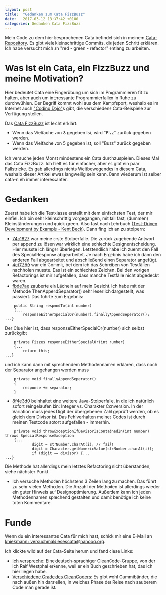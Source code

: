 ```yaml
---
layout: post
title:  "Gedanken zum Cata FizzBuzz"
date:   2017-03-12 13:37:42 +0100
categories: Gedanken Cata FizzBuzz
---
```


Mein Code zu dem hier besprochenen Cata befindet sich in meinem [Cata-Repository](https://github.com/khiekmann/catas). Es gibt viele kleinschrittige Commits, die jeden Schritt erklären. Ich habe versucht mich an "red - green - refactor" entlang zu arbeiten.

Was ist ein Cata, ein FizzBuzz und meine Motivation?
====================================================

Hier bedeutet Cata eine Fingerübung um sich im Programmieren fit zu halten, aber auch um interessante Programmierfallen in Ruhe zu durchwühlen. Der Begriff kommt wohl aus dem Kampfsport, weshalb es im Internet auch ["Coding Dojo"](http://codingdojo.org/kata/)s gibt, die verschiedene Cata-Beispiele zur Verfügung stellen.

Das [Cata FizzBuzz](http://ccd-school.de/coding-dojo/function-katas/fizzbuzz/) ist leicht erklärt:
* Wenn das Vielfache von 3 gegeben ist, wird "Fizz" zurück gegeben werden.
* Wenn das Vielfache von 5 gegeben ist, soll "Buzz" zurück gegeben werden.

Ich versuche jeden Monat mindestens ein Cata durchzuspielen. Dieses Mal das Cata FizzBuzz. Ich hielt es für einfacher, aber es gibt ein paar Fallstricke. Es gab allerdings nichts Weltbewegendes in diesem Cata, weshalb dieser Artikel etwas langweilig sein kann. Dann wiederum ist selber cata-n eh immer interessanter.

Gedanken
========

Zuerst habe ich die Testklasse erstellt mit dem einfachsten Test, der mir einfiel. Ich bin sehr kleinschrittig vorgegangen, mit fail fast, (dummen) Kleinständerungen und quick green. Also fast nach Lehrbuch ([Test-Driven Development by Example - Kent Beck](http://www.eecs.yorku.ca/course_archive/2003-04/W/3311/sectionM/case_studies/money/KentBeck_TDD_byexample.pdf)). Dann fing ich an zu stolpern: 
* [74c1827](https://github.com/khiekmann/catas/commit/74c18273e7728477a7222c73ba33c792c2743029) war meine erste Stolperfalle. Die zurück zugebende Antwort per append zu lösen war wirklich eine schlechte Designentscheidung. Hier musste ich länger überlegen. Letztendlich habe ich zuerst den Fall des SpecialResponse abgearbeitet. Je nach Ergebnis habe ich dann den anderen Fall abgearbeitet und abschließend einen Separator angefügt.
* [4cf7269](https://github.com/khiekmann/catas/commit/4cf7269435a5913b5ed07040cfd357d70480d892) war ein Commit, bei dem ich das Schreiben von Testfällen nachholen musste. Das ist ein schlechtes Zeichen. Bei den vorigen Refactorings ist mir aufgefallen, dass manche Testfälle nicht abgedeckt waren.
* [fbde7ae](https://github.com/khiekmann/catas/commit/fbde7ae927088f4612a7ff2e30c2ace4f8ab2420) zauberte ein Lächeln auf mein Gesicht. Ich habe mit der Methode ThenAppendSeparator() sehr leserlich dargestellt, was passiert. Das führte zum Ergebnis:
```
	public String respondTo(int number)
	{...
		responseEitherSpecialOr(number).finallyAppendSeperator();
...}
```
Der Clue hier ist, dass responseEitherSpecialOr(number) sich selbst zurückgibt
```
	private Fizzes responseEitherSpecialOr(int number)
	{...
		return this;
...}
```
und ich kann dann mit sprechendem Methodennamen erklären, dass noch der Separator angehangen werden muss
```
	private void finallyAppendSeperator()
	{
		response += separator;
	}
```
* [8f4e3d0](https://github.com/khiekmann/catas/commit/8f4e3d0034e9a54a5bda15ee11dd42a236c79ba5) beinhaltet eine weitere Java-Stolperfalle, in die ich natürlich sofort reingelaufen bin: Integer vs. Charakter Conversion. In der Variation muss jedes Digit der übergebenen Zahl geprüft werden, ob es gleich dem Divisor ist. Das Fehlverhalten meines Codes ist durch meinen Testcode sofort aufgefallen - immerhin.
```
	private void throwExceptionIfDevisorIsContainedIn(int number) throws SpecialResponseException
	{...
            digit = strNumber.charAt(i); // fail!
			digit = Character.getNumericValue(strNumber.charAt(i));
			if (digit == divisor) {...
...}
```
Die Methode hat allerdings mein letztes Refactoring nicht überstanden, siehe nächster Punkt.
* Ich versuche Methoden höchstens 3 Zeilen lang zu machen. Das führt zu sehr vielen Methoden. Die Anzahl der Methoden ist allerdings wieder ein guter Hinweis auf Designoptimierung. Außerdem kann ich jeden Methodennamen sprechend gestalten und damit benötige ich keine toten Kommentare.

Funde
=====

Wenn du ein interessantes Cata für mich hast, schick mir eine E-Mail an khiekmann+versuchmaldiesescata@nanooq.org.

Ich klickte wild auf der Cata-Seite herum und fand diese Links:
* [Ich verspreche](http://ich-verspreche.org/): Eine deutsch-sprachiger CleanCode-Gruppe, von der ich Ralf Westphal erkenne, weil er ein Buch geschrieben hat, das ich hier liegen habe.
* [Verschiedene Grade des CleanCoders](clean-code-developer.de): Es gibt wohl Gummibänder, die nach außen hin darstellen, in welches Phase der Reise nach sauberem Code man gerade ist.
